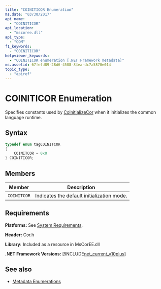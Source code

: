 ```yaml
---
title: "COINITICOR Enumeration"
ms.date: "03/30/2017"
api_name: 
  - "COINITICOR"
api_location: 
  - "mscoree.dll"
api_type: 
  - "COM"
f1_keywords: 
  - "COINITICOR"
helpviewer_keywords: 
  - "COINITICOR enumeration [.NET Framework metadata]"
ms.assetid: 67fefd89-28d6-4588-84ea-dc7a5870e014
topic_type: 
  - "apiref"
---
```

# COINITICOR Enumeration
Specifies constants used by [CoInitializeCor](../../../../docs/framework/unmanaged-api/hosting/coinitializecor-function.md) when it initializes the common language runtime.  
  
## Syntax  
  
```cpp  
typedef enum tagCOINITCOR  
{  
    COINITCOR = 0x0  
} COINITICOR;  
```  
  
## Members  
  
|Member|Description|  
|------------|-----------------|  
|`COINITCOR`|Indicates the default initialization mode.|  
  
## Requirements  
 **Platforms:** See [System Requirements](../../../../docs/framework/get-started/system-requirements.md).  
  
 **Header:** Cor.h  
  
 **Library:** Included as a resource in MsCorEE.dll  
  
 **.NET Framework Versions:** [!INCLUDE[net_current_v10plus](../../../../includes/net-current-v10plus-md.md)]  
  
## See also

- [Metadata Enumerations](../../../../docs/framework/unmanaged-api/metadata/metadata-enumerations.md)
